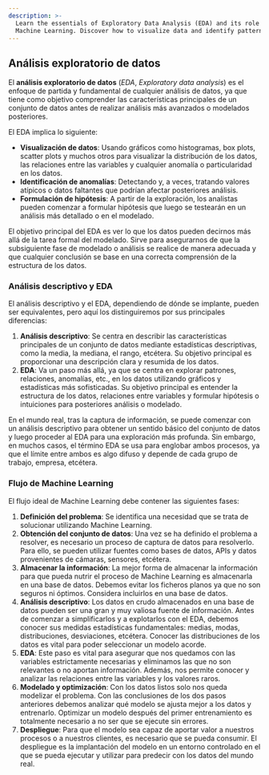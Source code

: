 ```yaml
---
description: >-
  Learn the essentials of Exploratory Data Analysis (EDA) and its role in
  Machine Learning. Discover how to visualize data and identify patterns!
---
```

## Análisis exploratorio de datos

El **análisis exploratorio de datos** (*EDA*, *Exploratory data analysis*) es el enfoque de partida y fundamental de cualquier análisis de datos, ya que tiene como objetivo comprender las características principales de un conjunto de datos antes de realizar análisis más avanzados o modelados posteriores.

El EDA implica lo siguiente:

- **Visualización de datos**: Usando gráficos como histogramas, box plots, scatter plots y muchos otros para visualizar la distribución de los datos, las relaciones entre las variables y cualquier anomalía o particularidad en los datos.
- **Identificación de anomalías**: Detectando y, a veces, tratando valores atípicos o datos faltantes que podrían afectar posteriores análisis.
- **Formulación de hipótesis**: A partir de la exploración, los analistas pueden comenzar a formular hipótesis que luego se testearán en un análisis más detallado o en el modelado.

El objetivo principal del EDA es ver lo que los datos pueden decirnos más allá de la tarea formal del modelado. Sirve para asegurarnos de que la subsiguiente fase de modelado o análisis se realice de manera adecuada y que cualquier conclusión se base en una correcta comprensión de la estructura de los datos.

### Análisis descriptivo y EDA

El análisis descriptivo y el EDA, dependiendo de dónde se implante, pueden ser equivalentes, pero aquí los distinguiremos por sus principales diferencias:

1. **Análisis descriptivo**: Se centra en describir las características principales de un conjunto de datos mediante estadísticas descriptivas, como la media, la mediana, el rango, etcétera. Su objetivo principal es proporcionar una descripción clara y resumida de los datos.
2. **EDA**: Va un paso más allá, ya que se centra en explorar patrones, relaciones, anomalías, etc., en los datos utilizando gráficos y estadísticas más sofisticadas. Su objetivo principal es entender la estructura de los datos, relaciones entre variables y formular hipótesis o intuiciones para posteriores análisis o modelado.

En el mundo real, tras la captura de información, se puede comenzar con un análisis descriptivo para obtener un sentido básico del conjunto de datos y luego proceder al EDA para una exploración más profunda. Sin embargo, en muchos casos, el término EDA se usa para englobar ambos procesos, ya que el límite entre ambos es algo difuso y depende de cada grupo de trabajo, empresa, etcétera.

### Flujo de Machine Learning

El flujo ideal de Machine Learning debe contener las siguientes fases:

1. **Definición del problema**: Se identifica una necesidad que se trata de solucionar utilizando Machine Learning.
2. **Obtención del conjunto de datos**: Una vez se ha definido el problema a resolver, es necesario un proceso de captura de datos para resolverlo. Para ello, se pueden utilizar fuentes como bases de datos, APIs y datos provenientes de cámaras, sensores, etcétera.
3. **Almacenar la información**: La mejor forma de almacenar la información para que pueda nutrir el proceso de Machine Learning es almacenarla en una base de datos. Debemos evitar los ficheros planos ya que no son seguros ni óptimos. Considera incluirlos en una base de datos.
4. **Análisis descriptivo**: Los datos en crudo almacenados en una base de datos pueden ser una gran y muy valiosa fuente de información. Antes de comenzar a simplificarlos y a explotarlos con el EDA, debemos conocer sus medidas estadísticas fundamentales: medias, modas, distribuciones, desviaciones, etcétera. Conocer las distribuciones de los datos es vital para poder seleccionar un modelo acorde.
5. **EDA**: Este paso es vital para asegurar que nos quedamos con las variables estrictamente necesarias y eliminamos las que no son relevantes o no aportan información. Además, nos permite conocer y analizar las relaciones entre las variables y los valores raros.
6. **Modelado y optimización**: Con los datos listos solo nos queda modelizar el problema. Con las conclusiones de los dos pasos anteriores debemos analizar qué modelo se ajusta mejor a los datos y entrenarlo. Optimizar un modelo después del primer entrenamiento es totalmente necesario a no ser que se ejecute sin errores.
7. **Despliegue**: Para que el modelo sea capaz de aportar valor a nuestros procesos o a nuestros clientes, es necesario que se pueda consumir. El despliegue es la implantación del modelo en un entorno controlado en el que se pueda ejecutar y utilizar para predecir con los datos del mundo real.

